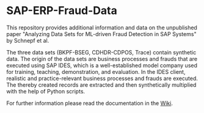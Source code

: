 # SAP-ERP-Fraud-Data
This repository provides additional information and data on the unpublished paper "Analyzing Data Sets for ML-driven Fraud Detection in SAP Systems" by Schnepf et al.

The three data sets (BKPF-BSEG, CDHDR-CDPOS, Trace) contain synthetic data. The origin of the data sets are business processes and frauds that are executed using SAP IDES, which is a well-established model company used for training, teaching, demonstration, and evaluation. In the IDES client, realistic and practice-relevant business processes and frauds are executed. The thereby created records are extracted and then synthetically multiplied with the help of Python scripts. 

For further information please read the documentation in the [Wiki](https://github.com/jonasschnepf/SAP-ERP-Fraud-Data/wiki).
